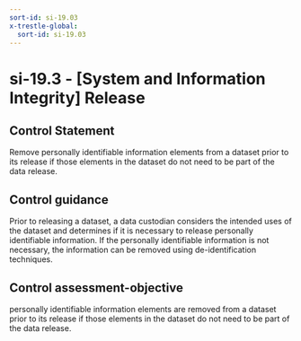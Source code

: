 ```yaml
---
sort-id: si-19.03
x-trestle-global:
  sort-id: si-19.03
---
```


# si-19.3 - \[System and Information Integrity\] Release

## Control Statement

Remove personally identifiable information elements from a dataset prior to its release if those elements in the dataset do not need to be part of the data release.

## Control guidance

Prior to releasing a dataset, a data custodian considers the intended uses of the dataset and determines if it is necessary to release personally identifiable information. If the personally identifiable information is not necessary, the information can be removed using de-identification techniques.

## Control assessment-objective

personally identifiable information elements are removed from a dataset prior to its release if those elements in the dataset do not need to be part of the data release.
